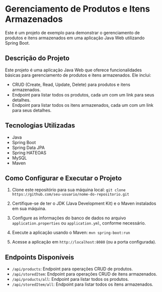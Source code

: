 # Gerenciamento de Produtos e Itens Armazenados

Este é um projeto de exemplo para demonstrar o gerenciamento de produtos e itens armazenados em uma aplicação Java Web utilizando Spring Boot.

## Descrição do Projeto

Este projeto é uma aplicação Java Web que oferece funcionalidades básicas para gerenciamento de produtos e itens armazenados. Ele inclui:

- CRUD (Create, Read, Update, Delete) para produtos e itens armazenados.
- Endpoint para listar todos os produtos, cada um com um link para seus detalhes.
- Endpoint para listar todos os itens armazenados, cada um com um link para seus detalhes.

## Tecnologias Utilizadas

- Java
- Spring Boot
- Spring Data JPA
- Spring HATEOAS
- MySQL 
- Maven

## Como Configurar e Executar o Projeto

1. Clone este repositório para sua máquina local:
`
git clone https://github.com/seu-usuario/nome-do-repositorio.git
`

3. Certifique-se de ter o JDK (Java Development Kit) e o Maven instalados em sua máquina.

4. Configure as informações do banco de dados no arquivo `application.properties` ou `application.yml`, conforme necessário.

5. Execute a aplicação usando o Maven:
`
mvn spring-boot:run
`

5. Acesse a aplicação em `http://localhost:8080` (ou a porta configurada).

## Endpoints Disponíveis

- `/api/products`: Endpoint para operações CRUD de produtos.
- `/api/storedItem`: Endpoint para operações CRUD de itens armazenados.
- `/api/products/all`: Endpoint para listar todos os produtos.
- `/api/storedItem/all`: Endpoint para listar todos os itens armazenados.








